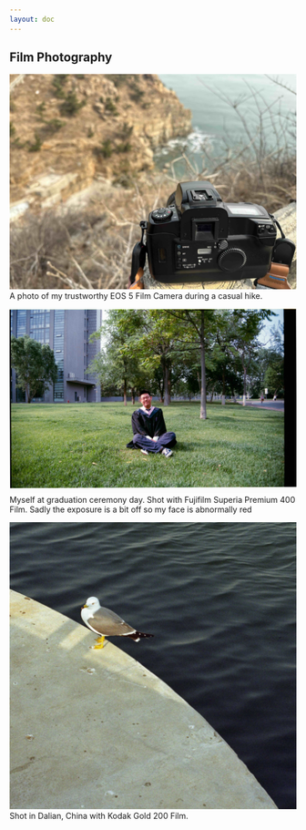 ```yaml
---
layout: doc
---
```

## Film Photography
![Camera](./assets/camera.jpg)
A photo of my trustworthy EOS 5 Film Camera during a casual hike.

![Graduation](./assets/fuji100.jpeg)
Myself at graduation ceremony day. Shot with Fujifilm Superia Premium 400 Film. Sadly the exposure is a bit off so my face is abnormally red

![Shot in Dalian, China with Fujifilm](./assets/film1_1.jpeg)
Shot in Dalian, China with Kodak Gold 200 Film.

## 